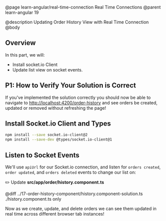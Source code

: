 @page learn-angular/real-time-connection Real Time Connections
@parent learn-angular 19

@description Updating Order History View with Real Time Connection
@body

## Overview

In this part, we will:

- Install socket.io Client
- Update list view on socket events.

## P1: How to Verify Your Solution is Correct

If you've implemented the solution correctly you should now be able to navigate to <a href="http://localhost:4200/order-history">http://localhost:4200/order-history</a> and see orders be created, updated or removed without refreshing the page!

## Install Socket.io Client and Types

```bash
npm install --save socket.io-client@2
npm install --save-dev @types/socket.io-client@1
```

## Listen to Socket Events

We'll use `apiUrl` for our Socket.io connection, and listen for `orders created`, `order updated`, and `orders deleted` events to change our list on:

✏️ Update **src/app/order/history.component.ts**

@diff ../17-order-history-component/history.component-solution.ts ./history.component.ts only

Now as we create, update, and delete orders we can see them updated in real time across different browser tab instances!
